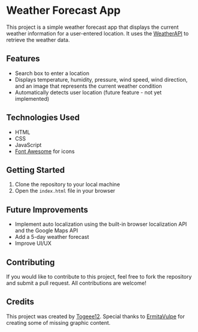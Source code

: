 # Weather Forecast App

This project is a simple weather forecast app that displays the current weather information for a user-entered location. It uses the [WeatherAPI](https://www.weatherapi.com/) to retrieve the weather data.

## Features

- Search box to enter a location
- Displays temperature, humidity, pressure, wind speed, wind direction, and an image that represents the current weather condition
- Automatically detects user location (future feature - not yet implemented)

## Technologies Used

- HTML
- CSS
- JavaScript
- [Font Awesome](https://fontawesome.com/) for icons

## Getting Started

1. Clone the repository to your local machine
2. Open the `index.html` file in your browser

## Future Improvements

- Implement auto localization using the built-in browser localization API and the Google Maps API
- Add a 5-day weather forecast
- Improve UI/UX

## Contributing

If you would like to contribute to this project, feel free to fork the repository and submit a pull request. All contributions are welcome!

## Credits

This project was created by [Togeee12](https://github.com/Togeee12).
Special thanks to [ErmitaVulpe](https://github.com/ErmitaVulpe) for creating some of missing graphic content.
